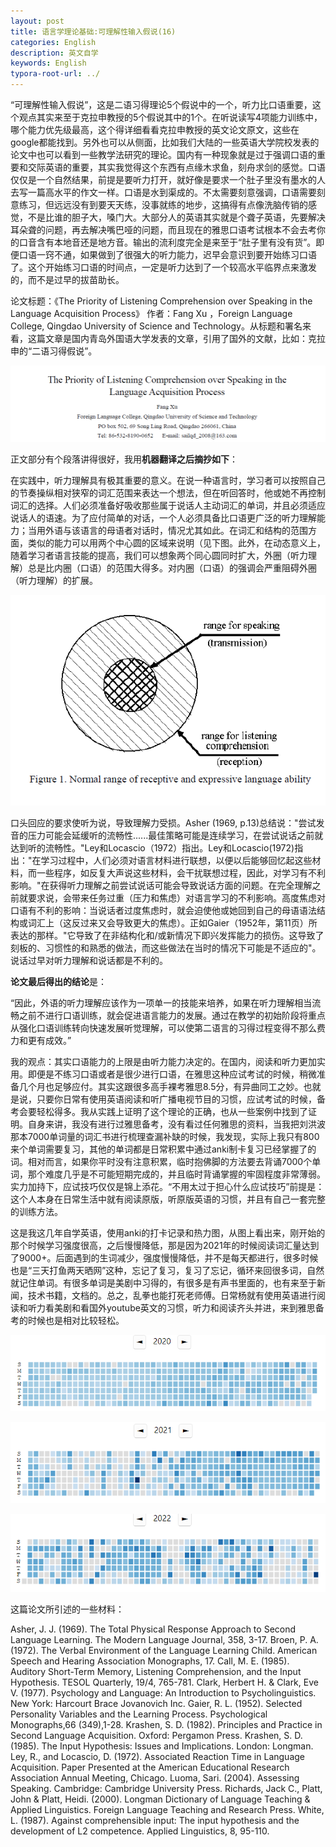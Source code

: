 ```yaml
---
layout: post
title: 语言学理论基础:可理解性输入假说(16)
categories: English
description: 英文自学
keywords: English
typora-root-url: ../
---
```


“可理解性输入假说”，这是二语习得理论5个假说中的一个，听力比口语重要，这个观点其实来至于克拉申教授的5个假说其中的1个。在听说读写4项能力训练中，哪个能力优先级最高，这个得详细看看克拉申教授的英文论文原文，这些在google都能找到。另外也可以从侧面，比如我们大陆的一些英语大学院校发表的论文中也可以看到一些教学法研究的理论。国内有一种现象就是过于强调口语的重要和交际英语的重要，其实我觉得这个东西有点缘木求鱼，刻舟求剑的感觉。口语仅仅是一个自然结果，前提是要听力打开，就好像是要求一个肚子里没有墨水的人去写一篇高水平的作文一样。口语是水到渠成的。不太需要刻意强调，口语需要刻意练习，但远远没有到要天天练，没事就练的地步，这搞得有点像洗脑传销的感觉，不是比谁的胆子大，嗓门大。大部分人的英语其实就是个聋子英语，先要解决耳朵聋的问题，再去解决嘴巴哑的问题，而且现在的雅思口语考试根本不会去考你的口音含有本地音还是地方音。输出的流利度完全是来至于“肚子里有没有货”。即便口语一窍不通，如果做到了很强大的听力能力，迟早会意识到要开始练习口语了。这个开始练习口语的时间点，一定是听力达到了一个较高水平临界点来激发的，而不是过早的拔苗助长。

论文标题：《The Priority of Listening Comprehension over Speaking in the Language Acquisition Process》 作者：Fang Xu ，Foreign Language College, Qingdao University of Science and Technology。从标题和署名来看，这篇文章是国内青岛外国语大学发表的文章，引用了国外的文献，比如：克拉申的“二语习得假说”。

![Acrobat_mq0oIaEyxR](/images/posts/Acrobat_mq0oIaEyxR.png)

正文部分有个段落讲得很好，我用**机器翻译之后摘抄如下**：

在实践中，听力理解具有极其重要的意义。在说一种语言时，学习者可以按照自己的节奏操纵相对狭窄的词汇范围来表达一个想法，但在听回答时，他或她不再控制词汇的选择。人们必须准备好吸收那些属于说话人主动词汇的单词，并且必须适应说话人的语速。为了应付简单的对话，一个人必须具备比口语更广泛的听力理解能力；当用外语与该语言的母语者对话时，情况尤其如此。在词汇和结构的范围方面，类似的能力可以用两个中心圆的区域来说明（见下图。此外，在动态意义上，随着学习者语言技能的提高，我们可以想象两个同心圆同时扩大，外圈（听力理解）总是比内圈（口语）的范围大得多。对内圈（口语）的强调会严重阻碍外圈（听力理解）的扩展。

![Acrobat_np2IPJkcQx](/images/posts/Acrobat_np2IPJkcQx.png)

口头回应的要求使听为说，导致理解力受损。Asher (1969, p.13)总结说："尝试发音的压力可能会延缓听的流畅性......最佳策略可能是连续学习，在尝试说话之前就达到听的流畅性。"Ley和Locascio（1972）指出。Ley和Locascio(1972)指出："在学习过程中，人们必须对语言材料进行联想，以便以后能够回忆起这些材料，而一些程序，如反复大声说这些材料，会干扰联想过程，因此，对学习有不利影响。"在获得听力理解之前尝试说话可能会导致说话方面的问题。在完全理解之前就要求说，会带来任务过重（压力和焦虑）对语言学习的不利影响。高度焦虑对口语有不利的影响：当说话者过度焦虑时，就会迫使他或她回到自己的母语语法结构或词汇上（这反过来又会导致更大的焦虑）。正如Gaier（1952年，第11页）所表达的那样。"它导致了在非结构化和/或新情况下即兴发挥能力的损伤。这导致了刻板的、习惯性的和熟悉的做法，而这些做法在当时的情况下可能是不适应的"。说话过早对听力理解和说话都是不利的。

**论文最后得出的结论**是：

“因此，外语的听力理解应该作为一项单一的技能来培养，如果在听力理解相当流畅之前不进行口语训练，就会促进语言能力的发展。通过在教学的初始阶段将重点从强化口语训练转向快速发展听觉理解，可以使第二语言的习得过程变得不那么费力和更有成效。”



我的观点：其实口语能力的上限是由听力能力决定的。在国内，阅读和听力更加实用。即便是不练习口语或者是很少进行口语，在雅思这种应试考试的时候，稍微准备几个月也足够应付。其实这跟很多高手裸考雅思8.5分，有异曲同工之妙。也就是说，只要你日常有使用英语阅读和听广播电视节目的习惯，应试考试的时候，备考会要轻松得多。我从实践上证明了这个理论的正确，也从一些案例中找到了证明。自身来讲，我没有进行过雅思备考，没有看过任何雅思的资料，当我把刘洪波那本7000单词量的词汇书进行梳理查漏补缺的时候，我发现，实际上我只有800来个单词需要复习，其他的单词都是日常积累中通过anki制卡复习已经掌握了的词。相对而言，如果你平时没有注意积累，临时抱佛脚的方法要去背诵7000个单词，那个难度几乎是不可能短期完成的，并且临时背诵掌握的牢固程度非常薄弱。实力加持下，应试技巧仅仅是锦上添花。“不用太过于担心什么应试技巧”前提是：这个人本身在日常生活中就有阅读原版，听原版英语的习惯，并且有自己一套完整的训练方法。

这是我这几年自学英语，使用anki的打卡记录和热力图，从图上看出来，刚开始的那个时候学习强度很高，之后慢慢降低，那是因为2021年的时候阅读词汇量达到了9000+。后面遇到的生词减少，强度慢慢降低，并不是每天都进行，很多时候也是“三天打鱼两天晒网”这种，忘记了复习，复习了忘记，循环来回很多词，自然就记住单词。有很多单词是美剧中习得的，有很多是有声书里面的，也有来至于新闻，技术书籍，文档的。总之，乱拳也能打死老师傅。日常杨就有使用英语进行阅读和听力看美剧和看国外youtube英文的习惯，听力和阅读齐头并进，来到雅思备考的时候也是相对比较轻松。

![anki_GPR69UNHoK](/images/posts/anki_GPR69UNHoK.png)

![anki_Hhn1WjTAHB](/images/posts/anki_Hhn1WjTAHB.png)

![anki_kSzcXDExqC](/images/posts/anki_kSzcXDExqC.png)





这篇论文所引述的一些材料：

Asher, J. J. (1969). The Total Physical Response Approach to Second Language Learning. The Modern Language
Journal, 358, 3-17.
Broen, P. A. (1972). The Verbal Environment of the Language Learning Child. American Speech and Hearing
Association Monographs, 17.
Call, M. E. (1985). Auditory Short-Term Memory, Listening Comprehension, and the Input Hypothesis. TESOL
Quarterly, 19/4, 765-781.
Clark, Herbert H. & Clark, Eve V. (1977). Psychology and Language: An Introduction to Psycholinguistics. New
York: Harcourt Brace Jovanovich Inc.
Gaier, R. L. (1952). Selected Personality Variables and the Learning Process. Psychological Monographs,66
(349),1-28.
Krashen, S. D. (1982). Principles and Practice in Second Language Acquisition. Oxford: Pergamon Press.
Krashen, S. D. (1985). The Input Hypothesis: Issues and Implications. London: Longman.
Ley, R., and Locascio, D. (1972). Associated Reaction Time in Language Acquisition. Paper Presented at the
American Educational Research Association Annual Meeting, Chicago.
Luoma, Sari. (2004). Assessing Speaking. Cambridge: Cambridge University Press.
Richards, Jack C., Platt, John & Platt, Heidi. (2000). Longman Dictionary of Language Teaching & Applied
Linguistics. Foreign Language Teaching and Research Press.
White, L. (1987). Against comprehensible input: The input hypothesis and the development of L2 competence.
Applied Linguistics, 8, 95-110.

